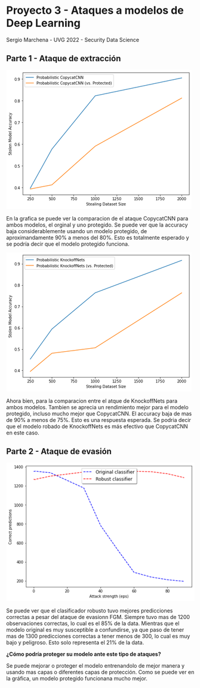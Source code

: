 # Proyecto 3 - Ataques a modelos de Deep Learning
 Sergio Marchena - UVG 2022 - Security Data Science
 
 ## Parte 1 - Ataque de extracción 
 
![Alt text](1.1.png?raw=true "Title: Ataques CopycatCNN")

En la grafica se puede ver la comparacion de el ataque CopycatCNN para ambos modelos, el orginal y uno protegido. Se puede ver que la accuracy baja considerablemente usando un modelo protegido, de aproximandamente 90% a menos del 80%. Esto es totalmente esperado y se podría decir que el modelo protegido funciona. 

![Alt text](1.2.png?raw=true "Title: Ataques KnockoffNets")

Ahora bien, para la comparacion entre el atque de KnockoffNets para ambos modelos. Tambien se aprecia un rendimiento mejor para el modelo protegido, incluso mucho mejor que CopycatCNN. El accuracy baja de mas de 90% a menos de 75%. Esto es una respuesta esperada. Se podria decir que el modelo robado de KnockoffNets es más efectivo que CopycatCNN en este caso. 

 ## Parte 2 - Ataque de evasión 
 
 ![Alt text](2.png?raw=true "Title: Modelo Original vs Robusto")

Se puede ver que el clasificador robusto tuvo mejores predicciones correctas a pesar del ataque de evasionn FGM. Siempre tuvo mas de 1200 observaciones correctas, lo cual es el 85% de la data. Mientras que el modelo original es muy susceptible a confundirse, ya que paso de tener mas de 1300 predicciones correctas a tener menos de 300, lo cual es muy bajo y peligroso. Esto solo representa el 21% de la data. 

**¿Cómo podría proteger su modelo ante este tipo de ataques?**

Se puede mejorar o proteger el modelo entrenandolo de mejor manera y usando mas capas o diferentes capas de protección. Como se puede ver en la gráfica, un modelo protegido funcionana mucho mejor. 

